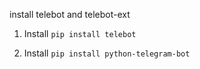 install telebot and telebot-ext 

1. Install 
```pip install telebot```


2. Install 
```pip install python-telegram-bot```

